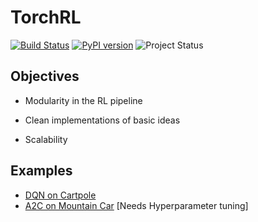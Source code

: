 # TorchRL

[![Build Status](https://travis-ci.org/activatedgeek/torchrl.svg?branch=master)](https://travis-ci.org/activatedgeek/torchrl)
[![PyPI version](https://badge.fury.io/py/torchrl.svg)](https://pypi.org/project/torchrl/)
![Project Status](https://img.shields.io/badge/status-alpha-orange.svg)


## Objectives

* Modularity in the RL pipeline

* Clean implementations of basic ideas

* Scalability

## Examples

* [DQN on Cartpole](./examples/dqn_cartpole.py)
* [A2C on Mountain Car](./examples/a2c_mountain_car.py) [Needs Hyperparameter tuning]
